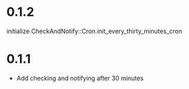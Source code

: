# 0.1.2

initialize CheckAndNotify::Cron.init_every_thirty_minutes_cron

# 0.1.1

- Add checking and notifying after 30 minutes
